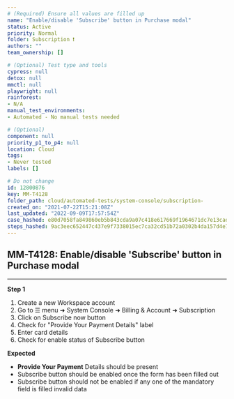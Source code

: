 ```yaml
---
# (Required) Ensure all values are filled up
name: "Enable/disable 'Subscribe' button in Purchase modal"
status: Active
priority: Normal
folder: Subscription ❗
authors: ""
team_ownership: []

# (Optional) Test type and tools
cypress: null
detox: null
mmctl: null
playwright: null
rainforest: 
- N/A
manual_test_environments: 
- Automated - No manual tests needed

# (Optional)
component: null
priority_p1_to_p4: null
location: Cloud
tags: 
- Never tested
labels: []

# Do not change
id: 12800876
key: MM-T4128
folder_path: cloud/automated-tests/system-console/subscription-
created_on: "2021-07-22T15:21:08Z"
last_updated: "2022-09-09T17:57:54Z"
case_hashed: e80d7058fa849860eb5b843cda9a07c418e617669f1964671dc7e13cadd717e8ae62fb89dcb8c1406a63485dfc01b983
steps_hashed: 9ac3eec652447c437e9f7338015ec7ca32cd51b72a0302b4da157d4e75ce5b930d57a215f72787d8b17a3ad63f02f6f1
---
```


## MM-T4128: Enable/disable 'Subscribe' button in Purchase modal

---

**Step 1**

1. Create a new Workspace account
2. Go to ☰ menu ➜ System Console ➜ Billing & Account ➜ Subscription 
3. Click on Subscribe now button
4. Check for "Provide Your Payment Details" label
5. Enter card details
6. Check for enable status of Subscribe button

**Expected**

- **Provide Your Payment** Details should be present
- Subscribe button should be enabled once the form has been filled out
- Subscribe button should not be enabled if any one of the mandatory field is filled invalid data
